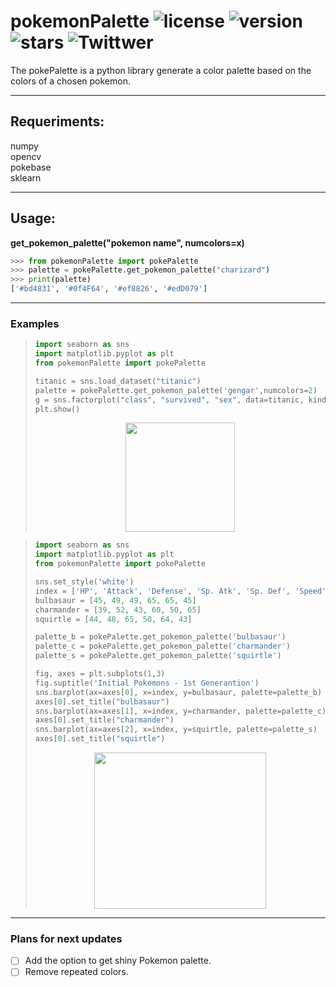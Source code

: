 # pokemonPalette ![license](https://img.shields.io/github/license/MilanCalegari/pokePalette) ![version](https://img.shields.io/pypi/v/pokemonPalette?color=green) ![stars](https://img.shields.io/github/stars/MilanCalegari/pokePalette?style=social) ![Twittwer](https://img.shields.io/twitter/follow/rmcalegari?style=social)
The pokePalette is a python library generate a color palette based on the colors of a chosen pokemon.  


____
## Requeriments:  
 numpy  
 opencv  
 pokebase   
 sklearn
____
## Usage:

**get_pokemon_palette("pokemon name", numcolors=x)**

```python
>>> from pokemonPalette import pokePalette
>>> palette = pokePalette.get_pokemon_palette("charizard")
>>> print(palette)
['#bd4831', '#0f4F64', '#ef8826', '#edD079']
```
____
### Examples

> ```python
> import seaborn as sns
> import matplotlib.pyplot as plt
> from pokemonPalette import pokePalette
> 
> titanic = sns.load_dataset("titanic")
> palette = pokePalette.get_pokemon_palette('gengar',numcolors=2)
> g = sns.factorplot("class", "survived", "sex", data=titanic, kind="bar", palette=palette, legend=False)
> plt.show()
> ```
> <p align="center">
>    <img  width="175" height="175" src="https://user-images.githubusercontent.com/52531634/130979729-355d3f91-c8aa-4a3a-8082-fb7260c4e5a2.png" />
> </p>  
  
>```python
>import seaborn as sns
>import matplotlib.pyplot as plt
>from pokemonPalette import pokePalette
>
>sns.set_style('white')
>index = ['HP', 'Attack', 'Defense', 'Sp. Atk', 'Sp. Def', 'Speed']
>bulbasaur = [45, 49, 49, 65, 65, 45]
>charmander = [39, 52, 43, 60, 50, 65]
>squirtle = [44, 48, 65, 50, 64, 43]
>
>palette_b = pokePalette.get_pokemon_palette('bulbasaur')
>palette_c = pokePalette.get_pokemon_palette('charmander')
>palette_s = pokePalette.get_pokemon_palette('squirtle')
>
>fig, axes = plt.subplots(1,3)
>fig.suptitle('Initial Pokemons - 1st Generantion')
>sns.barplot(ax=axes[0], x=index, y=bulbasaur, palette=palette_b)
>axes[0].set_title("bulbasaur")
>sns.barplot(ax=axes[1], x=index, y=charmander, palette=palette_c)
>axes[0].set_title("charmander")
>sns.barplot(ax=axes[2], x=index, y=squirtle, palette=palette_s)
>axes[0].set_title("squirtle")
>```
> <p align="center">
>    <img  width="275" height="250" src="https://user-images.githubusercontent.com/52531634/131044194-7759bf42-e4cb-4d46-b6b0-18d60390bc97.png" />
> </p>  
  
____
### Plans for next updates
- [ ] Add the option to get shiny Pokemon palette.  
- [ ] Remove repeated colors. 
